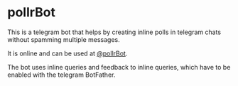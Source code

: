# pollrBot
This is a telegram bot that helps by creating inline polls in telegram chats
without spamming multiple messages.

It is online and can be used at [@pollrBot](https://telegram.me/pollrBot).

The bot uses inline queries and feedback to inline queries, which have to be
enabled with the telegram BotFather.

